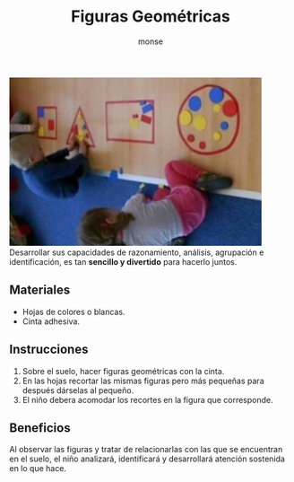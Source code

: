﻿---
layout: post
title:  "Figuras Geométricas"
tags: [logica]
categories: [infantes, actividad]
author: monse
image: /assets/posts/2020-06-01-figuras-geometricas.jpeg
---
![Actividad de geometría](/assets/posts/2020-06-01-figuras-geometricas.jpeg)
Desarrollar sus capacidades de razonamiento, análisis, agrupación e identificación, es tan **sencillo y divertido** para hacerlo juntos. 

## Materiales 
- Hojas de colores o blancas. 
- Cinta adhesiva.
 
## Instrucciones 
1. Sobre el suelo, hacer figuras geométricas con la cinta. 
2. En las hojas recortar las mismas figuras pero más pequeñas para después dárselas al pequeño.
3. El niño debera acomodar los recortes en la figura que corresponde. 

## Beneficios 
Al observar las figuras y tratar de relacionarlas con las que se encuentran en el suelo, el niño analizará, identificará y desarrollará atención sostenida en lo que hace. 
